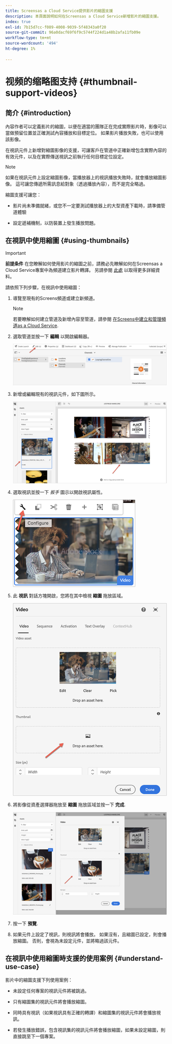```yaml
---
title: Screensas a Cloud Service提供影片的縮圖支援
description: 本頁面說明如何在Screensas a Cloud Service新增影片的縮圖支援。
index: true
exl-id: 7b15d7cc-f089-4008-9039-5f48343a0f20
source-git-commit: 96a0dacf69f6f9c5744f224d1a48b2afa11fb09e
workflow-type: tm+mt
source-wordcount: '494'
ht-degree: 1%

---
```


# 视频的缩略图支持 {#thumbnail-support-videos}

## 简介 {#introduction}

內容作者可以定義影片的縮圖，以便在適當的團隊正在完成實際影片時，影像可以當做預留位置並正確測試內容播放和目標定位。 如果影片播放失敗，也可以使用該影像。

在視訊元件上新增對縮圖影像的支援，可讓客戶在管道中正確新增包含實際內容的有效元件，以及在實際傳送視訊之前執行任何目標定位設定。

>[!NOTE]
>如果在視訊元件上設定縮圖影像，當播放器上的視訊播放失敗時，就會播放縮圖影像。 這可讓您傳遞所需訊息給對象（透過播放內容），而不是完全略過。

縮圖支援可讓您：

* 影片尚未準備就緒，或您不一定要測試播放器上的大型資產下載時，請準備管道體驗

* 設定遞補機制，以防裝置上發生播放問題。

## 在視訊中使用縮圖 {#using-thumbnails}

>[!IMPORTANT]
>**前提条件**
>在您瞭解如何使用影片的縮圖之前，請務必先瞭解如何在Screensas a Cloud Service專案中為頻道建立影片轉譯。 另請參閱 [此處](/help/screens-cloud/configuring/creating-screens-video-renditions-cloud-service.md) 以取得更多詳細資料。

請依照下列步驟，在視訊中使用縮圖：

1. 導覽至現有的Screens頻道或建立新頻道。

   >[!NOTE]
   >若要瞭解如何建立管道及新增內容至管道，請參閱 [在Screens中建立和管理頻道as a Cloud Service](https://experienceleague.adobe.com/docs/experience-manager-cloud-service/screens-as-cloud-service/create-content/creating-channels-screens-cloud.html?lang=en).

1. 選取管道並按一下 **編輯** 以開啟編輯器。

   ![](/help/screens-cloud/using-core-product-features/assets/thumbnail-1.png)

1. 新增或編輯現有的視訊元件，如下圖所示。

   ![](/help/screens-cloud/using-core-product-features/assets/thumbnail-2.png)

1. 選取視訊並按一下 *扳手* 圖示以開啟視訊屬性。

   ![](/help/screens-cloud/using-core-product-features/assets/thumbnail-3.png)

1. 此 **視訊** 對話方塊開啟，您將在其中檢視 **縮圖** 拖放區域。

   ![](/help/screens-cloud/using-core-product-features/assets/thumbnail-4.png)

1. 將影像從資產選擇器拖放至 **縮圖** 拖放區域並按一下 **完成**.

   ![](/help/screens-cloud/using-core-product-features/assets/thumbnail-5.png)

1. 按一下 **預覽**.

1. 如果元件上設定了視訊，則視訊將會播放。 如果沒有，且縮圖已設定，則會播放縮圖。 否則，會視為未設定元件，並將略過該元件。

## 在視訊中使用縮圖時支援的使用案例 {#understand-use-case}

影片中的縮圖支援下列使用案例：

* 未設定任何專案的視訊元件將被跳過。

* 只有縮圖集的視訊元件將會播放縮圖。

* 同時具有視訊（如果視訊具有正確的轉譯）和縮圖集的視訊元件將會播放視訊。

* 若發生播放錯誤，包含視訊集的視訊元件將會播放縮圖，如果未設定縮圖，則直接跳至下一個專案。
